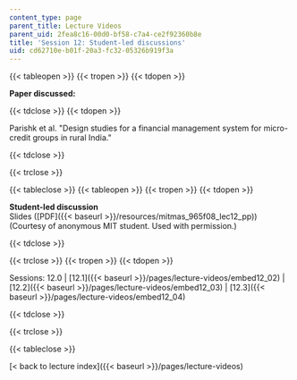 ```yaml
---
content_type: page
parent_title: Lecture Videos
parent_uid: 2fea8c16-00d0-bf58-c7a4-ce2f92360b8e
title: 'Session 12: Student-led discussions'
uid: cd62710e-b01f-20a3-fc32-05326b919f3a
---
```


{{< tableopen >}}
{{< tropen >}}
{{< tdopen >}}


**Paper discussed:**


{{< tdclose >}}
{{< tdopen >}}


Parishk et al. "Design studies for a financial management system for micro-credit groups in rural India."


{{< tdclose >}}

{{< trclose >}}

{{< tableclose >}}
{{< tableopen >}}
{{< tropen >}}
{{< tdopen >}}


**Student-led discussion**  
Slides ([PDF]({{< baseurl >}}/resources/mitmas_965f08_lec12_pp)) (Courtesy of anonymous MIT student. Used with permission.)


{{< tdclose >}}

{{< trclose >}}
{{< tropen >}}
{{< tdopen >}}


Sessions: 12.0 | [12.1]({{< baseurl >}}/pages/lecture-videos/embed12_02) | [12.2]({{< baseurl >}}/pages/lecture-videos/embed12_03) | [12.3]({{< baseurl >}}/pages/lecture-videos/embed12_04)


{{< tdclose >}}

{{< trclose >}}

{{< tableclose >}}

[< back to lecture index]({{< baseurl >}}/pages/lecture-videos)